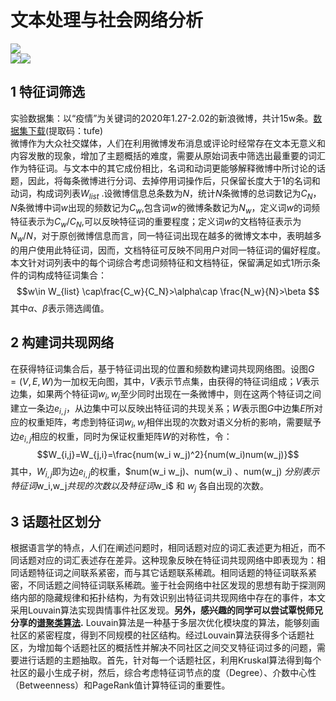 # 文本处理与社会网络分析
![](https://img.shields.io/badge/python-3.6-blue)  
![](https://img.shields.io/badge/community-0.13-green)![](https://img.shields.io/badge/networkx-2.4-green)   

## 1 特征词筛选  
实验数据集：以“疫情”为关键词的2020年1.27-2.02的新浪微博，共计15w条。[数据集下载](https://pan.baidu.com/s/1v3-ql_1C9VLEtnmyldDHBg)(提取码：tufe)  
微博作为大众社交媒体，人们在利用微博发布消息或评论时经常存在文本无意义和内容发散的现象，增加了主题概括的难度，需要从原始词表中筛选出最重要的词汇作为特征词。与文本中的其它成份相比，名词和动词更能够解释微博中所讨论的话题，因此，将每条微博进行分词、去掉停用词操作后，只保留长度大于1的名词和动词，构成词列表$W_{list}$ .设微博信息总条数为$N$，统计$N$条微博的总词数记为$C_N$，*N*条微博中词$w$出现的频数记为$C_w$,包含词$w$的微博条数记为$N_w$，定义词$w$的词频特征表示为$C_w/C_N$,可以反映特征词的重要程度；定义词$w$的文档特征表示为$N_w/N$，对于原创微博信息而言，同一特征词出现在越多的微博文本中，表明越多的用户使用此特征词，因而，文档特征可反映不同用户对同一特征词的偏好程度。本文针对词列表中的每个词综合考虑词频特征和文档特征，保留满足如式1所示条件的词构成特征词集合：
 $$w\in W_{list} \cap\frac{C_w}{C_N}>\alpha\cap \frac{N_w}{N}>\beta $$
其中*α*、*β*表示筛选阈值。  

## 2 构建词共现网络   

在获得特征词集合后，基于特征词出现的位置和频数构建词共现网络图。设图$G=(V,E,W)$为一加权无向图，其中，$V$表示节点集，由获得的特征词组成；$V$表示边集，如果两个特征词$w_i,w_j$至少同时出现在一条微博中，则在这两个特征词之间建立一条边$e_{i,j}$，从边集中可以反映出特征词的共现关系；*W*表示图*G*中边集*E*所对应的权重矩阵，考虑到特征词$w_i,w_j$相伴出现的次数对语义分析的影响，需要赋予边$e_{i,j}$相应的权重，同时为保证权重矩阵*W*的对称性，令：
$$W_{i,j}=W_{j,i}=\frac{num(w_i w_j)^2}{num(w_i)num(w_j)}$$
其中，$W_{i,j}$即为边$e_{i,j}$的权重，$num(w_i w_j)、num(w_i)  、num(w_j) $分别表示特征词$w_i,w_j$共现的次数以及特征词$w_i$  和 $w_j$ 各自出现的次数。
## 3 话题社区划分    
根据语言学的特点，人们在阐述问题时，相同话题对应的词汇表述更为相近，而不同话题对应的词汇表述存在差异。这种现象反映在特征词共现网络中即表现为：相同话题特征词之间联系紧密，而与其它话题联系稀疏。相同话题的特征词联系紧密，不同话题之间特征词联系稀疏。鉴于社会网络中社区发现的思想有助于探测网络内部的隐藏规律和拓扑结构，为有效识别出特征词共现网络中存在的事件，本文采用Louvain算法实现舆情事件社区发现。**另外，感兴趣的同学可以尝试覃悦师兄分享的[谱聚类算法](https://github.com/QinY-Stat/CommunityDetection).** Louvain算法是一种基于多层次优化模块度的算法，能够刻画社区的紧密程度，得到不同规模的社区结构。经过Louvain算法获得多个话题社区，为增加每个话题社区的概括性并解决不同社区之间交叉特征词过多的问题，需要进行话题的主题抽取。首先，针对每一个话题社区，利用Kruskal算法得到每个社区的最小生成子树，然后，综合考虑特征词节点的度（Degree）、介数中心性（Betweenness）和PageRank值计算特征词的重要性。


